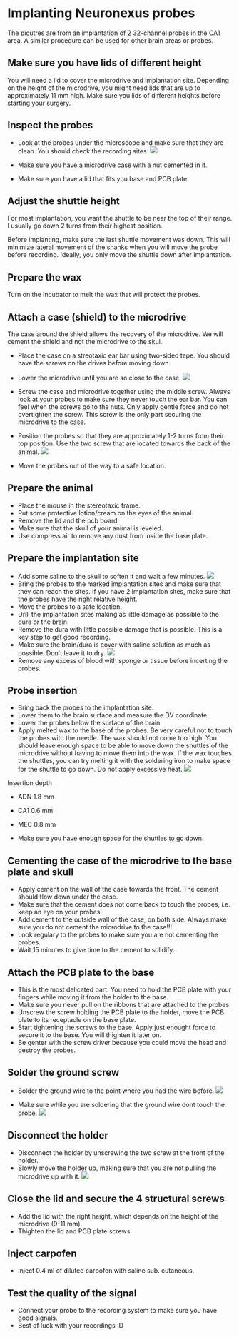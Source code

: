 # Implanting Neuronexus probes

The picutres are from an implantation of 2 32-channel probes in the CA1 area. A similar procedure can be used for other brain areas or probes.

## Make sure you have lids of different height

You will need a lid to cover the microdrive and implantation site. Depending on the height of the microdrive, you might need lids that are up to approximately 11 mm high. Make sure you lids of different heights before starting your surgery. 

## Inspect the probes
* Look at the probes under the microscope and make sure that they are clean. You should check the recording sites.
![](figures/recordingsites.jpg)

* Make sure you have a microdrive case with a nut cemented in it.
* Make sure you have a lid that fits you base and PCB plate.

## Adjust the shuttle height

For most implantation, you want the shuttle to be near the top of their range. 
I usually go down 2 turns from their highest position.

Before implanting, make sure the last shuttle movement was down. This will minimize lateral movement of the shanks when you will move the probe before recording. Ideally, you only move the shuttle down after implantation.


## Prepare the wax

Turn on the incubator to melt the wax that will protect the probes.

## Attach a case (shield) to the microdrive 

The case around the shield allows the recovery of the microdrive. We will cement the shield and not the microdrive to the skul. 

* Place the case on a streotaxic ear bar using two-sided tape. You should have the screws on the drives before moving down. 
* Lower the microdrive until you are so close to the case. 
![](figures/case.jpg)

* Screw the case and microdrive together using the middle screw. Always look at your probes to make sure they never touch the ear bar. You can feel when the screws go to the nuts. Only apply gentle force and do not overtighten the screw. This screw is the only part securing the microdrive to the case.
* Position the probes so that they are approximately 1-2 turns from their top position. Use the two screw that are located towards the back of the animal.
![](figures/reattach.jpg)
* Move the probes out of the way to a safe location.

## Prepare the animal
* Place the mouse in the stereotaxic frame. 
* Put some protective lotion/cream on the eyes of the animal. 
* Remove the lid and the pcb board. 
* Make sure that the skull of your animal is leveled. 
* Use compress air to remove any dust from inside the base plate. 

## Prepare the implantation site


* Add some saline to the skull to soften it and wait a few minutes.
![](figures/skullbefore.jpg)
* Bring the probes to the marked implantation sites and make sure that they can reach the sites. If you have 2 implantation sites, make sure that the probes have the right relative height.
* Move the probes to a safe location.
* Drill the implantation sites making as little damage as possible to the dura or the brain.
* Remove the dura with little possible damage that is possible. This is a key step to get good recording.
* Make sure the brain/dura is cover with saline solution as much as possible. Don't leave it to dry.
![](figures/brainafter.jpg)
* Remove any excess of blood with sponge or tissue before incerting the probes. 

## Probe insertion
* Bring back the probes to the implantation site.
* Lower them to the brain surface and measure the DV coordinate.
* Lower the probes below the surface of the brain. 
* Apply melted wax to the base of the probes. Be very careful not to touch the probes with the needle. The wax should not come too high. You should leave enough space to be able to move down the shuttles of the microdrive without having to move them into the wax. If the wax touches the shuttles, you can try melting it with the soldering iron to make space for the shuttle to go down. Do not apply excessive heat.
![](figures/addwax.jpg)

Insertion depth
* ADN 1.8 mm
* CA1 0.6 mm
* MEC 0.8 mm


* Make sure you have enough space for the shuttles to go down.

## Cementing the case of the microdrive to the base plate and skull

* Apply cement on the wall of the case towards the front. The cement should flow down under the case. 
* Make sure that the cement does not come back to touch the probes, i.e. keep an eye on your probes.
* Add cement to the outside wall of the case, on both side. Always make sure you do not cement the microdrive to the case!!!
* Look regulary to the probes to make sure you are not cementing the probes. 
* Wait 15 minutes to give time to the cement to solidify.

## Attach the PCB plate to the base

* This is the most delicated part. You need to hold the PCB plate with your fingers while moving it from the holder to the base.
* Make sure you never pull on the ribbons that are attached to the probes.
* Unscrew the screw holding the PCB plate to the holder, move the PCB plate to its receptacle on the base plate.
* Start tightening the screws to the base. Apply just enought force to secure it to the base. You will thighten it later on.
* Be genter with the screw driver because you could move the head and destroy the probes.

## Solder the ground screw
* Solder the ground wire to the point where you had the wire before. 
![](figures/groundwire.jpg)

* Make sure while you are soldering that the ground wire dont touch the probe. 
![](figures/soldered2.jpg)


## Disconnect the holder
* Disconnect the holder by unscrewing the two screw at the front of the holder. 
* Slowly move the holder up, making sure that you are not pulling the microdrive up with it. 
![](figures/beforeaddingcap.jpg)

## Close the lid and secure the 4 structural screws
* Add the lid with the right height, which depends on the height of the microdrive (9-11 mm).
* Thighten the lid and PCB plate screws.

## Inject carpofen
* Inject 0.4 ml of diluted carpofen with saline sub. cutaneous.

## Test the quality of the signal
* Connect your probe to the recording system to make sure you have good signals.
* Best of luck with your recordings :D 














